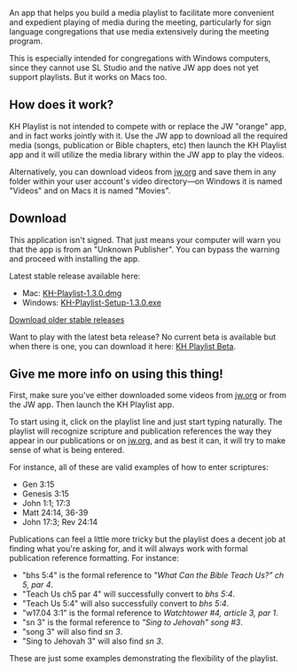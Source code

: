 An app that helps you build a media playlist to facilitate more convenient and expedient playing of media during the meeting, particularly for sign language congregations that use media extensively during the meeting program.

This is especially intended for congregations with Windows computers, since they cannot use SL Studio and the native JW app does not yet support playlists. But it works on Macs too.

## How does it work? ##

KH Playlist is not intended to compete with or replace the JW "orange" app, and in fact works jointly with it. Use the JW app to download all the required media (songs, publication or Bible chapters, etc) then launch the KH Playlist app and it will utilize the media library within the JW app to play the videos.

Alternatively, you can download videos from [jw.org](https://www.jw.org/ase/publications) and save them in any folder within your user account's video directory—on Windows it is named "Videos" and on Macs it is named "Movies".

## Download ##

This application isn't signed. That just means your computer will warn you that 
the app is from an "Unknown Publisher". You can bypass the warning and proceed
with installing the app.

Latest stable release available here: 

  * Mac: [KH-Playlist-1.3.0.dmg](https://github.com/joshuacurtiss/khplaylist/releases/download/1.3.0/KH-Playlist-1.3.0.dmg)
  * Windows: [KH-Playlist-Setup-1.3.0.exe](https://github.com/joshuacurtiss/khplaylist/releases/download/1.3.0/KH-Playlist-Setup-1.3.0.exe)

[Download older stable releases](https://github.com/joshuacurtiss/khplaylist/releases)

Want to play with the latest beta release? No current beta is available but when there is one, you can download it here: [KH Playlist Beta](https://1drv.ms/f/s!Ah6QM5_k8J0OhG5hdk5k7sbiscAC). 


## Give me more info on using this thing! ##

First, make sure you've either downloaded some videos from [jw.org](https://www.jw.org/ase/publications) or from the JW app. Then launch the KH Playlist app.

To start using it, click on the playlist line and just start typing naturally. The playlist will recognize scripture and publication references the way they appear in our publications or on [jw.org](https://jw.org), and as best it can, it will try to make sense of what is being entered.

For instance, all of these are valid examples of how to enter scriptures:

* Gen 3:15
* Genesis 3:15
* John 1:1; 17:3
* Matt 24:14, 36-39
* John 17:3; Rev 24:14

Publications can feel a little more tricky but the playlist does a decent job at finding what you're asking for, and it will always work with formal publication reference formatting. For instance: 

* "bhs 5:4" is the formal reference to *"What Can the Bible Teach Us?" ch 5, par 4*.  
* "Teach Us ch5 par 4" will successfully convert to *bhs 5:4*.  
* "Teach Us 5:4" will also successfully convert to *bhs 5:4*. 
* "w17.04 3:1" is the formal reference to *Watchtower #4, article 3, par 1*. 
* "sn 3" is the formal reference to *"Sing to Jehovah" song #3*.  
* "song 3" will also find *sn 3*.  
* "Sing to Jehovah 3" will also find *sn 3*. 

These are just some examples demonstrating the flexibility of the playlist.
